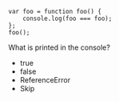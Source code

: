 ```
var foo = function foo() {
    console.log(foo === foo);  
};
foo();
```

What is printed in the console?

- true
- false
- ReferenceError
- Skip

